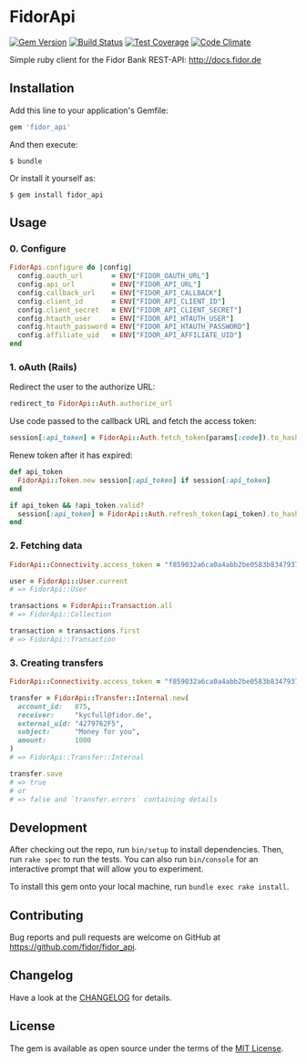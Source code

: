 # FidorApi

[![Gem Version](https://badge.fury.io/rb/fidor_api.svg)](https://badge.fury.io/rb/fidor_api)
[![Build Status](https://travis-ci.org/fidor/fidor_api.svg?branch=master)](https://travis-ci.org/fidor/fidor_api)
[![Test Coverage](https://codeclimate.com/github/fidor/fidor_api/badges/coverage.svg)](https://codeclimate.com/github/fidor/fidor_api/coverage)
[![Code Climate](https://codeclimate.com/github/fidor/fidor_api/badges/gpa.svg)](https://codeclimate.com/github/fidor/fidor_api)

Simple ruby client for the Fidor Bank REST-API: http://docs.fidor.de

## Installation

Add this line to your application's Gemfile:

```ruby
gem 'fidor_api'
```

And then execute:

    $ bundle

Or install it yourself as:

    $ gem install fidor_api

## Usage

### 0. Configure

```ruby
FidorApi.configure do |config|
  config.oauth_url       = ENV["FIDOR_OAUTH_URL"]
  config.api_url         = ENV["FIDOR_API_URL"]
  config.callback_url    = ENV["FIDOR_API_CALLBACK"]
  config.client_id       = ENV["FIDOR_API_CLIENT_ID"]
  config.client_secret   = ENV["FIDOR_API_CLIENT_SECRET"]
  config.htauth_user     = ENV["FIDOR_API_HTAUTH_USER"]
  config.htauth_password = ENV["FIDOR_API_HTAUTH_PASSWORD"]
  config.affiliate_uid   = ENV["FIDOR_API_AFFILIATE_UID"]
end
```

### 1. oAuth (Rails)

Redirect the user to the authorize URL:

```ruby
redirect_to FidorApi::Auth.authorize_url
```

Use code passed to the callback URL and fetch the access token:

```ruby
session[:api_token] = FidorApi::Auth.fetch_token(params[:code]).to_hash
```

Renew token after it has expired:

```ruby
def api_token
  FidorApi::Token.new session[:api_token] if session[:api_token]
end

if api_token && !api_token.valid?
  session[:api_token] = FidorApi::Auth.refresh_token(api_token).to_hash
end
```

### 2. Fetching data

```ruby
FidorApi::Connectivity.access_token = "f859032a6ca0a4abb2be0583b8347937"

user = FidorApi::User.current
# => FidorApi::User

transactions = FidorApi::Transaction.all
# => FidorApi::Collection

transaction = transactions.first
# => FidorApi::Transaction
```

### 3. Creating transfers

```ruby
FidorApi::Connectivity.access_token = "f859032a6ca0a4abb2be0583b8347937"

transfer = FidorApi::Transfer::Internal.new(
  account_id:   875,
  receiver:     "kycfull@fidor.de",
  external_uid: "4279762F5",
  subject:      "Money for you",
  amount:       1000
)
# => FidorApi::Transfer::Internal

transfer.save
# => true
# or
# => false and `transfer.errors` containing details
```

## Development

After checking out the repo, run `bin/setup` to install dependencies. Then, run `rake spec` to run the tests. You can also run `bin/console` for an interactive prompt that will allow you to experiment.

To install this gem onto your local machine, run `bundle exec rake install`.

## Contributing

Bug reports and pull requests are welcome on GitHub at https://github.com/fidor/fidor_api.

## Changelog

Have a look at the [CHANGELOG](CHANGELOG.md) for details.

## License

The gem is available as open source under the terms of the [MIT License](http://opensource.org/licenses/MIT).
